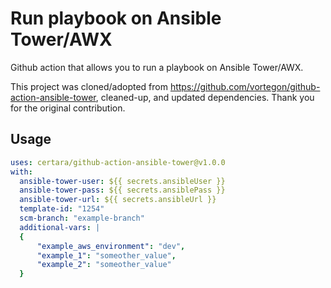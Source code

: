 # Run playbook on Ansible Tower/AWX

Github action that allows you to run a playbook on Ansible Tower/AWX.

This project was cloned/adopted from <https://github.com/vortegon/github-action-ansible-tower>, cleaned-up, and updated dependencies. Thank you for the original contribution.

## Usage

```yaml
uses: certara/github-action-ansible-tower@v1.0.0
with:
  ansible-tower-user: ${{ secrets.ansibleUser }}
  ansible-tower-pass: ${{ secrets.ansiblePass }}
  ansible-tower-url: ${{ secrets.ansibleUrl }}
  template-id: "1254"
  scm-branch: "example-branch"
  additional-vars: |
  {
      "example_aws_environment": "dev",
      "example_1": "someother_value",
      "example_2": "someother_value"
  }
```
